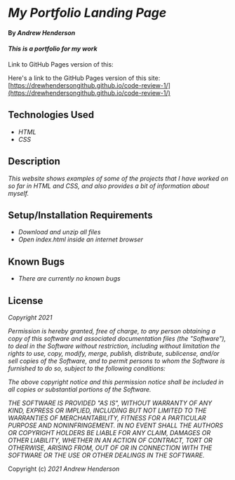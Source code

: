 # _My Portfolio Landing Page_

#### By _**Andrew Henderson**_

#### _This is a portfolio for my work_

Link to GitHub Pages version of this:

Here's a link to the GitHub Pages version of this site: [https://drewhendersongithub.github.io/code-review-1/](https://drewhendersongithub.github.io/code-review-1/)

## Technologies Used

* _HTML_
* _CSS_

## Description

_This website shows examples of some of the projects that I have worked on so far in HTML and CSS, and also provides a bit of information about myself._

## Setup/Installation Requirements

* _Download and unzip all files_
* _Open index.html inside an internet browser_

## Known Bugs

* _There are currently no known bugs_

## License

_Copyright 2021 <Andrew Henderson>_

_Permission is hereby granted, free of charge, to any person obtaining a copy of this software and associated documentation files (the "Software"), to deal in the Software without restriction, including without limitation the rights to use, copy, modify, merge, publish, distribute, sublicense, and/or sell copies of the Software, and to permit persons to whom the Software is furnished to do so, subject to the following conditions:_

_The above copyright notice and this permission notice shall be included in all copies or substantial portions of the Software._

_THE SOFTWARE IS PROVIDED "AS IS", WITHOUT WARRANTY OF ANY KIND, EXPRESS OR IMPLIED, INCLUDING BUT NOT LIMITED TO THE WARRANTIES OF MERCHANTABILITY, FITNESS FOR A PARTICULAR PURPOSE AND NONINFRINGEMENT. IN NO EVENT SHALL THE AUTHORS OR COPYRIGHT HOLDERS BE LIABLE FOR ANY CLAIM, DAMAGES OR OTHER LIABILITY, WHETHER IN AN ACTION OF CONTRACT, TORT OR OTHERWISE, ARISING FROM, OUT OF OR IN CONNECTION WITH THE SOFTWARE OR THE USE OR OTHER DEALINGS IN THE SOFTWARE._

Copyright (c) _2021_ _Andrew Henderson_